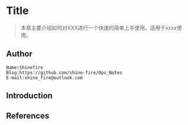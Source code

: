 # Title

> 本章主要介绍如何对XXX进行一个快速的简单上手使用，适用于xxxx使用。



## Author

```
Name:Shinefire
Blog:https://github.com/shine-fire/Ops_Notes
E-mail:shine_fire@outlook.com
```



## Introduction





## References



